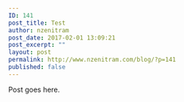 ```yaml
---
ID: 141
post_title: Test
author: nzenitram
post_date: 2017-02-01 13:09:21
post_excerpt: ""
layout: post
permalink: http://www.nzenitram.com/blog/?p=141
published: false
---
```

Post goes here.